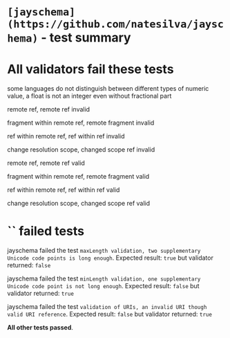 # `[jayschema](https://github.com/natesilva/jayschema)` - test summary

# All validators fail these tests

some languages do not distinguish between different types of numeric value, a float is not an integer even without fractional part

remote ref, remote ref invalid

fragment within remote ref, remote fragment invalid

ref within remote ref, ref within ref invalid

change resolution scope, changed scope ref invalid

remote ref, remote ref valid

fragment within remote ref, remote fragment valid

ref within remote ref, ref within ref valid

change resolution scope, changed scope ref valid


# `` failed tests

jayschema failed the test `maxLength validation, two supplementary Unicode code points is long enough`. Expected result: `true` but validator returned: `false`

jayschema failed the test `minLength validation, one supplementary Unicode code point is not long enough`. Expected result: `false` but validator returned: `true`

jayschema failed the test `validation of URIs, an invalid URI though valid URI reference`. Expected result: `false` but validator returned: `true`

**All other tests passed**.
